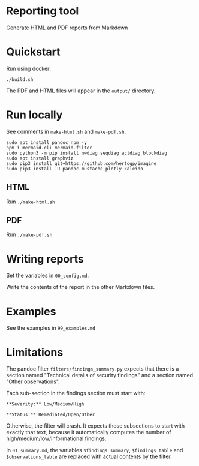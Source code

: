 # Reporting tool

Generate HTML and PDF reports from Markdown

# Quickstart

Run using docker:

```
./build.sh
```

The PDF and HTML files will appear in the `output/` directory.

# Run locally

See comments in `make-html.sh` and `make-pdf.sh`.

```
sudo apt install pandoc npm -y
npm i mermaid.cli mermaid-filter
sudo python3 -m pip install nwdiag seqdiag actdiag blockdiag
sudo apt install graphviz
sudo pip3 install git+https://github.com/hertogp/imagine
sudo pip3 install -U pandoc-mustache plotly kaleido
```

## HTML

Run `./make-html.sh`

## PDF

Run `./make-pdf.sh`

# Writing reports

Set the variables in `00_config.md`.

Write the contents of the report in the other Markdown files.

# Examples

See the examples in `99_examples.md`

# Limitations

The pandoc filter `filters/findings_summary.py` expects that there is a section named "Technical details of security findings" and 
a section named "Other observations".

Each sub-section in the findings section must start with:

```
**Severity:** Low/Medium/High

**Status:** Remediated/Open/Other
```

Otherwise, the filter will crash. It expects those subsections to start with exactly that text, because it automatically
computes the number of high/medium/low/informational findings.

In `01_summary.md`, the variables `$findings_summary`, `$findings_table` and `$observations_table` are replaced with 
actual contents by the filter.
